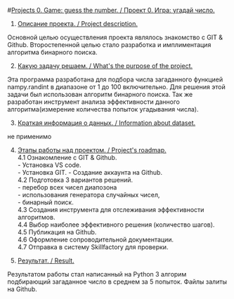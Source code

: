 
#[Projects 0. Game: guess the number. / Проект 0. Игра: угадай число.](https://github.com/Denis-python/VS_code/tree/main/Project_0)

1. [Описание проекта. / Project description.]()

Основной целью осуществления проекта являлось знакомство с GIT & Github. Второстепенной целью стало разработка и имплиментация алгоритма бинарного поиска.


2. [Какую задачу решаем. / What's the purpose of the project.]()

Эта программа разработана для подбора числа загаданного функцией nampy.randint в диапазоне от 1 до 100 включительно. Для решения этой задачи был использован алгоритм бинарного поиска. Так же разработан инструмент анализа эффективности данного алгоритма(измерение количества попыток угадывания числа).


3. [Краткая информация о данных. / Information about dataset.]()

не применимо

4. [Этапы работы над проектом. / Project's roadmap.]()  
    4.1 Ознакомление с GIT & Github.  
        - Установка VS code.  
        - Установка GIT. 
        - Создание аккаунта на Github.  
    4.2 Подготовка 3 вариантов решений.  
        - перебор всех чисел диапозона  
        - использования генератора случайных чисел,  
        - бинарный поиск.  
    4.3 Создания инструмента для отслеживания эффективности алгоритмов.  
    4.4 Выбор наиболее эффективного решения (количество шагов).  
    4.5 Публикация на Github.  
    4.6 Оформление сопроводительной документации.  
    4.7 Отправка в систему Skillfactory для проверки.


5. [Результат. / Result.]()

Результатом работы стал написанный на Python 3 алгорим подбирающий загаданное число в среднем за 5 попыток.
Файлы залиты на Github.


